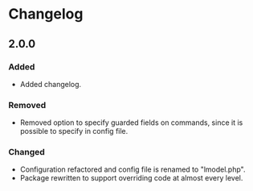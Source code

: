 # Changelog

## 2.0.0

### Added
- Added changelog.

### Removed
- Removed option to specify guarded fields on commands, since it is possible to specify in config file.

### Changed
- Configuration refactored and config file is renamed to "lmodel.php".
- Package rewritten to support overriding code at almost every level.
